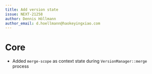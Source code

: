 ```yaml
---
title: Add version state
issue: NEXT-21258
author: Dennis Höllmann
author_email: d.hoellmann@haokeyingxiao.com
---
```

# Core
* Added `merge-scope` as context state during `VersionManager::merge` process
